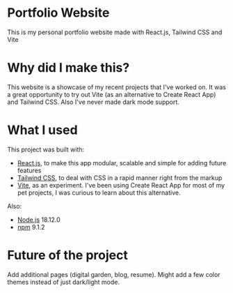 # Portfolio Website

This is my personal portfolio website made with React.js, Tailwind CSS and Vite 

# Why did I make this?

This website is a showcase of my recent projects that I've worked on. 
It was a great opportunity to try out Vite (as an alternative to Create React App) and Tailwind CSS. Also I've never made dark mode support.

# What I used

This project was built with:

- [React.js](https://reactjs.org), to make this app modular, scalable and simple for adding future features
- [Tailwind CSS](https://tailwindcss.com/), to deal with CSS in a rapid manner right from the markup
- [Vite](https://vitejs.dev/), as an experiment. I've been using Create React App for most of my pet projects, I was curious to learn about this alternative. 

Also:

- [Node.js](https://nodejs.org/en) 18.12.0
- [npm](https://www.npmjs.com) 9.1.2

# Future of the project

Add additional pages (digital garden, blog, resume). 
Might add a few color themes instead of just dark/light mode.
